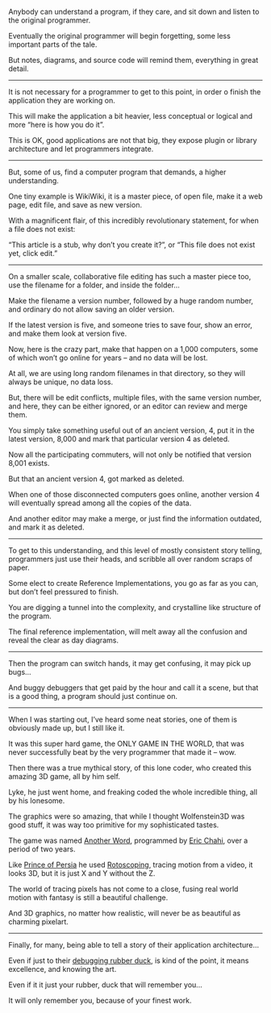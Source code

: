 Anybody can understand a program,
if they care, and sit down and listen to the original programmer.

Eventually the original programmer will begin forgetting,
some less important parts of the tale.

But notes, diagrams, and source code will remind them,
everything in great detail.

---

It is not necessary for a programmer to get to this point,
in order o finish the application they are working on.

This will make the application a bit heavier,
less conceptual or logical and more “here is how you do it”.

This is OK, good applications are not that big,
they expose plugin or library architecture and let programmers integrate.

---

But, some of us, find a computer program that demands,
a higher understanding.

One tiny example is WikiWiki, it is a master piece,
of open file, make it a web page, edit file, and save as new version.

With a magnificent flair, of this incredibly revolutionary statement,
for when a file does not exist:

“This article is a stub, why don’t you create it?”,
or “This file does not exist yet, click edit.”

---

On a smaller scale, collaborative file editing has such a master piece too,
use the filename for a folder, and inside the folder…

Make the filename a version number, followed by a huge random number,
and ordinary do not allow saving an older version.

If the latest version is five, and someone tries to save four,
show an error, and make them look at version five.

Now, here is the crazy part, make that happen on a 1,000 computers,
some of which won’t go online for years – and no data will be lost.

At all, we are using long random filenames in that directory,
so they will always be unique, no data loss.

But, there will be edit conflicts, multiple files, with the same version number,
and here, they can be either ignored, or an editor can review and merge them.

You simply take something useful out of an ancient version, 4,
put it in the latest version, 8,000 and mark that particular version 4 as deleted.

Now all the participating commuters,
will not only be notified that version 8,001 exists.

But that an ancient version 4,
got marked as deleted.

When one of those disconnected computers goes online,
another version 4 will eventually spread among all the copies of the data.

And another editor may make a merge,
or just find the information outdated, and mark it as deleted.

---

To get to this understanding, and this level of mostly consistent story telling,
programmers just use their heads, and scribble all over random scraps of paper.

Some elect to create Reference Implementations,
you go as far as you can, but don’t feel pressured to finish.

You are digging a tunnel into the complexity,
and crystalline like structure of the program.

The final reference implementation,
will melt away all the confusion and reveal the clear as day diagrams.

---

Then the program can switch hands,
it may get confusing, it may pick up bugs…

And buggy debuggers that get paid by the hour and call it a scene,
but that is a good thing, a program should just continue on.

---

When I was starting out, I’ve heard some neat stories,
one of them is obviously made up, but I still like it.

It was this super hard game, the ONLY GAME IN THE WORLD,
that was never successfully beat by the very programmer that made it – wow.

Then there was a true mythical story, of this lone coder,
who created this amazing 3D game, all by him self.

Lyke, he just went home, and freaking coded the whole incredible thing,
all by his lonesome.

The graphics were so amazing, that while I thought Wolfenstein3D was good stuff,
it was way too primitive for my sophisticated tastes.

The game was named [Another Word][0], programmed by [Eric Chahi][1],
over a period of two years.

Like [Prince of Persia][3] he used [Rotoscoping][2],
tracing motion from a video, it looks 3D, but it is just X and Y without the Z.

The world of tracing pixels has not come to a close,
fusing real world motion with fantasy is still a beautiful challenge.

And 3D graphics, no matter how realistic,
will never be as beautiful as charming pixelart.

---

Finally, for many,
being able to tell a story of their application architecture…

Even if just to their [debugging rubber duck][4],
is kind of the point, it means excellence, and knowing the art.

Even if it it just your rubber,
duck that will remember you…

It will only remember you,
because of your finest work.

[0]: https://www.youtube.com/watch?v=utrxk5_PeEY
[1]: https://www.youtube.com/watch?v=GTb6zX7Hd5I
[2]: https://www.youtube.com/watch?v=VhGtYfpmxyY
[3]: https://www.youtube.com/watch?v=wKgLfqOVHco
[4]: https://www.youtube.com/results?search_query=ruber+duck+debugging
